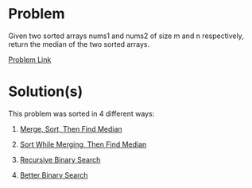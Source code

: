 # Problem
Given two sorted arrays nums1 and nums2 of size m and n respectively, return the median of the two sorted arrays.

[Problem Link](https://leetcode.com/problems/median-of-two-sorted-arrays/description/)

# Solution(s)
This problem was sorted in 4 different ways:

1. [Merge, Sort, Then Find Median](https://github.com/OJScofield/ProblemSolving/edit/main/medianOfTwoSortedArrays/mergeThenSort.py)

2. [Sort While Merging, Then Find Median](https://github.com/OJScofield/ProblemSolving/edit/main/medianOfTwoSortedArrays/sortWhileMerging.py)

3. [Recursive Binary Search](https://github.com/OJScofield/ProblemSolving/edit/main/medianOfTwoSortedArrays/binarySearchRecursive.py)

4. [Better Binary Search](https://github.com/OJScofield/ProblemSolving/edit/main/medianOfTwoSortedArrays/betterBinarySearch.py)
